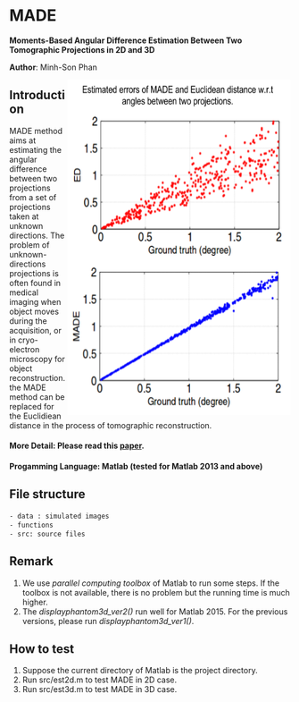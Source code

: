# MADE

**Moments-Based Angular Difference Estimation Between Two Tomographic Projections in 2D and 3D**

**Author**: Minh-Son Phan

<img src="result/MADE-Illustration.png" width="400" height="600" align="right" />

## Introduction

MADE method aims at estimating the angular difference between two projections
from a set of projections taken at unknown directions. The problem of unknown-directions projections
is often found in medical imaging when object moves during the acquisition, or in cryo-electron microscopy for object reconstruction. 
the MADE method can be replaced for the Euclidiean distance in the process of tomographic reconstruction.

#### More Detail: Please read this [paper](http://link.springer.com/article/10.1007/s10851-016-0673-5?view=classic).

#### Progamming Language: Matlab (tested for Matlab 2013 and above)

## File structure

    - data : simulated images
    - functions
    - src: source files
    
## Remark

1. We use *parallel computing toolbox* of Matlab to run some steps.
If the toolbox is not available, there is no problem but the running time is much higher.
2. The *displayphantom3d_ver2()* run well for Matlab 2015. For the previous versions, please run *displayphantom3d_ver1()*.

## How to test

1. Suppose the current directory of Matlab is the project directory.
2. Run src/est2d.m to test MADE in 2D case.
3. Run src/est3d.m to test MADE in 3D case.
